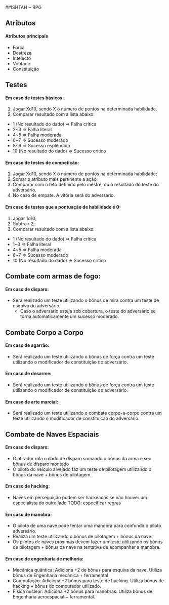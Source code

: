##ISHTAH ~ RPG

## Atributos

#### Atributos principais
* Força
* Destreza
* Intelecto
* Vontade
* Constituição


## Testes

#### Em caso de testes básicos:
1. Jogar Xd10, sendo X o número de pontos na determinada habilidade.
2. Comparar resultado com a lista abaixo:
  * 1 (No resultado do dado)  => Falha crítica
  * 2~3 => Falha literal
  * 4~5 => Falha moderada
  * 6~7 => Sucesso moderado
  * 8~9 => Sucesso esplêndido
  * 10 (No resultado do dado) => Sucesso crítico

#### Em caso de testes de competição:
1. Jogar Xd10, sendo X o número de pontos na determinada habilidade;
2. Somar o atributo mais pertinente a ação;
3. Comparar com o teto definido pelo mestre, ou o resultado do teste do adversário.
4. No caso de empate. A vitória será do adversário.

#### Em caso de testes que a pontuação de habilidade é 0:
1. Jogar 1d10;
2. Subtrair 2;
3. Comparar resultado com a lista abaixo:
  * 1 (No resultado do dado)  => Falha crítica
  * 1~3 => Falha literal
  * 4~5 => Falha moderada
  * 6~7 => Sucesso moderado
  * 10 (No resultado do dado) => Sucesso crítico


## Combate com armas de fogo:

#### Em caso de disparo:
* Será realizado um teste utilizando o bônus de mira contra um teste de esquiva do adversário.
  * Caso o adversário esteja sob cobertura, o teste do adversário se torna automaticamente um sucesso moderado.


## Combate Corpo a Corpo

#### Em caso de agarrão:
* Será realizado um teste utilizando o bônus de força contra um teste utilizando o modificador de constituição do adversário.

#### Em caso de desarme:
* Será realizado um teste utilizando o bônus de força contra um teste utilizando o modificador de constituição do adversário.

#### Em caso de arte marcial:
* Será realizado um teste utilizando o combate corpo-a-corpo contra um teste utilizando o modificador de constituição do adversário.


## Combate de Naves Espaciais

#### Em caso de disparo:
* O atirador rola o dado de disparo somando o bônus da arma e seu bônus de disparo montado
* O piloto do veículo alvejado faz um teste de pilotagem utilizando o bônus da nave + bônus de pilotagem.

#### Em caso de hacking:
* Naves em perseguição podem ser hackeadas se não houver um especialista do outro lado
 TODO: especificar regras

#### Em caso de manobra:
* O piloto de uma nave pode tentar uma manobra para confundir o piloto adversário.
* Realiza um teste utilizando o bônus de pilotagem + bônus da nave.
* Os pilotos de naves próximas devem fazer um teste utilizando os bônus de pilotagem + bônus da nave na tentativa de acompanhar a manobra.

#### Em caso de engenharia de melhoria:
* Mecânica quântica: Adiciona +2 de bônus para esquiva da nave. Utiliza bônus de Engenharia mecânica + ferramental
* Computação: Adiciona +2 bônus para teste de hacking. Utiliza bônus de hacking + bônus do computador utilizado.
* Física nuclear: Adiciona +2 bônus para manobras. Utiliza bônus de Engenharia aeroespacial + ferramental.
